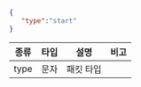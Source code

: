 ```json
{  
   "type":"start"
}
```

| 종류 | 타입 | 설명      | 비고 |
|------|------|-----------|------|
| type | 문자 | 패킷 타입 |      |
